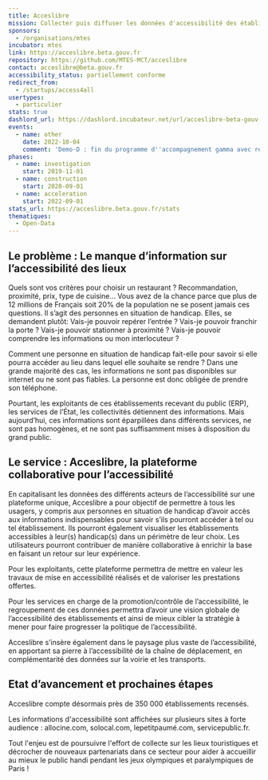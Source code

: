 ```yaml
---
title: Acceslibre
mission: Collecter puis diffuser les données d'accessibilité des établissements publics
sponsors:
  - /organisations/mtes
incubator: mtes
link: https://acceslibre.beta.gouv.fr
repository: https://github.com/MTES-MCT/acceslibre
contact: acceslibre@beta.gouv.fr
accessibility_status: partiellement conforme
redirect_from:
  - /startups/access4all
usertypes:
  - particulier
stats: true
dashlord_url: https://dashlord.incubateur.net/url/acceslibre-beta-gouv-fr/
events:
  - name: other
    date: 2022-10-04
    comment: 'Demo-D : fin du programme d''accompagnement gamma avec résultats clés - plus de 100 000 fiches ERP, go de réutilisation par google et servicepublic.fr'
phases:
  - name: investigation
    start: 2019-11-01
  - name: construction
    start: 2020-09-01
  - name: acceleration
    start: 2022-09-01
stats_url: https://acceslibre.beta.gouv.fr/stats
thematiques:
  - Open-Data
---
```

## Le problème : Le manque d’information sur l’accessibilité des lieux

Quels sont vos critères pour choisir un restaurant ? Recommandation, proximité, prix, type de cuisine… Vous avez de la chance parce que plus de 12 millions de Français soit 20% de la population ne se posent jamais ces questions. Il s’agit des personnes en situation de handicap. Elles, se demandent plutôt: Vais-je pouvoir repérer l’entrée ? Vais-je pouvoir franchir la porte ? Vais-je pouvoir stationner à proximité ? Vais-je pouvoir comprendre les informations ou mon interlocuteur ?

Comment une personne en situation de handicap fait-elle pour savoir si elle pourra accéder au lieu dans lequel elle souhaite se rendre ? Dans une grande majorité des cas, les informations ne sont pas disponibles sur internet ou ne sont pas fiables. La personne est donc obligée de prendre son téléphone.

Pourtant, les exploitants de ces établissements recevant du public (ERP), les services de l’État, les collectivités détiennent des informations. Mais aujourd’hui, ces informations sont éparpillées dans différents services, ne sont pas homogènes, et ne sont pas suffisamment mises à disposition du grand public.

## Le service : Acceslibre, la plateforme collaborative pour l’accessibilité

En capitalisant les données des différents acteurs de l’accessibilité sur une plateforme unique, Acceslibre a pour objectif de permettre à tous les usagers, y compris aux personnes en situation de handicap d’avoir accès aux informations indispensables pour savoir s’ils pourront accéder à tel ou tel établissement. Ils pourront également visualiser les établissements accessibles à leur(s) handicap(s) dans un périmètre de leur choix. Les utilisateurs pourront contribuer de manière collaborative à enrichir la base en faisant un retour sur leur expérience.

Pour les exploitants, cette plateforme permettra de mettre en valeur les travaux de mise en accessibilité réalisés et de valoriser les prestations offertes.

Pour les services en charge de la promotion/contrôle de l’accessibilité, le regroupement de ces données permettra d’avoir une vision globale de l’accessibilité des établissements et ainsi de mieux cibler la stratégie à mener pour faire progresser la politique de l’accessibilité.

Acceslibre s’insère également dans le paysage plus vaste de l’accessibilité, en apportant sa pierre à l’accessibilité de la chaîne de déplacement, en complémentarité des données sur la voirie et les transports.

## Etat d’avancement et prochaines étapes

Acceslibre compte désormais près de 350 000 établissements recensés.

Les informations d'accessibilité sont affichées sur plusieurs sites à forte audience : allocine.com, solocal.com, lepetitpaumé.com, servicepublic.fr.

Tout l'enjeu est de poursuivre l'effort de collecte sur les lieux touristiques et décrocher de nouveaux partenariats dans ce secteur pour aider à accueillir au mieux le public handi pendant les jeux olympiques et paralympiques de Paris !